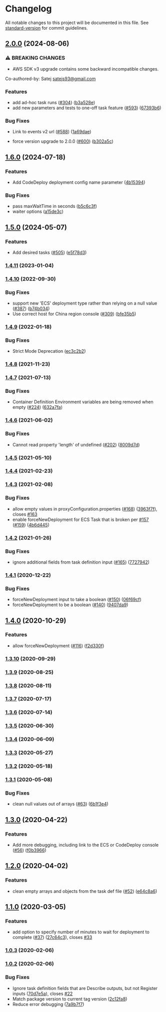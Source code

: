 # Changelog

All notable changes to this project will be documented in this file. See [standard-version](https://github.com/conventional-changelog/standard-version) for commit guidelines.

## [2.0.0](https://github.com/aws-actions/amazon-ecs-deploy-task-definition/compare/v1.6.0...v2.0.0) (2024-08-06)


### ⚠ BREAKING CHANGES

* AWS SDK v3 upgrade contains some backward incompatible changes.

Co-authored-by: Satej <satejs93@gmail.com>

### Features

* add ad-hoc task runs ([#304](https://github.com/aws-actions/amazon-ecs-deploy-task-definition/issues/304)) ([b3a528e](https://github.com/aws-actions/amazon-ecs-deploy-task-definition/commit/b3a528eb690c86037acd19fd6a2a86337f4e3657))
* add new parameters and tests to one-off task feature ([#593](https://github.com/aws-actions/amazon-ecs-deploy-task-definition/issues/593)) ([67393b6](https://github.com/aws-actions/amazon-ecs-deploy-task-definition/commit/67393b6dddfbf0653b20b162dcdd0d3821366bc4))


### Bug Fixes

* Link to events v2 url ([#588](https://github.com/aws-actions/amazon-ecs-deploy-task-definition/issues/588)) ([1a69dae](https://github.com/aws-actions/amazon-ecs-deploy-task-definition/commit/1a69daea10712415b65b5c90f8c41b1b6b556ab5))


* force version upgrade to 2.0.0 ([#600](https://github.com/aws-actions/amazon-ecs-deploy-task-definition/issues/600)) ([b302a5c](https://github.com/aws-actions/amazon-ecs-deploy-task-definition/commit/b302a5c51be2ebb294abf1daa5ebeeb47cfaa54d))

## [1.6.0](https://github.com/aws-actions/amazon-ecs-deploy-task-definition/compare/v1.5.0...v1.6.0) (2024-07-18)


### Features

* Add CodeDeploy deployment config name parameter ([4b15394](https://github.com/aws-actions/amazon-ecs-deploy-task-definition/commit/4b153949000fb656721f5a776216cb7e446d9f98))


### Bug Fixes

* pass maxWaitTime in seconds ([b5c6c3f](https://github.com/aws-actions/amazon-ecs-deploy-task-definition/commit/b5c6c3fcbdf37b6f40a448364f91bfa3f824e3d0))
* waiter options ([a15de3c](https://github.com/aws-actions/amazon-ecs-deploy-task-definition/commit/a15de3cf6c410374c35333dbbf96b183206ac0b7))

## [1.5.0](https://github.com/aws-actions/amazon-ecs-deploy-task-definition/compare/v1.4.11...v1.5.0) (2024-05-07)


### Features

* Add desired tasks ([#505](https://github.com/aws-actions/amazon-ecs-deploy-task-definition/issues/505)) ([e5f78d3](https://github.com/aws-actions/amazon-ecs-deploy-task-definition/commit/e5f78d3088b0f4f96faca249870440a0001deaa3))

### [1.4.11](https://github.com/aws-actions/amazon-ecs-deploy-task-definition/compare/v1.4.10...v1.4.11) (2023-01-04)

### [1.4.10](https://github.com/aws-actions/amazon-ecs-deploy-task-definition/compare/v1.4.9...v1.4.10) (2022-09-30)


### Bug Fixes

* support new 'ECS' deployment type rather than relying on a null value ([#387](https://github.com/aws-actions/amazon-ecs-deploy-task-definition/issues/387)) ([b74b034](https://github.com/aws-actions/amazon-ecs-deploy-task-definition/commit/b74b034038701c2a78e7715e68f28b8fd49a14c7))
* Use correct host for China region console ([#309](https://github.com/aws-actions/amazon-ecs-deploy-task-definition/issues/309)) ([bfe35b5](https://github.com/aws-actions/amazon-ecs-deploy-task-definition/commit/bfe35b582b00dd351d71abc7af67f91e493c0802))

### [1.4.9](https://github.com/aws-actions/amazon-ecs-deploy-task-definition/compare/v1.4.8...v1.4.9) (2022-01-18)


### Bug Fixes

* Strict Mode Deprecation ([ec3c2b2](https://github.com/aws-actions/amazon-ecs-deploy-task-definition/commit/ec3c2b2d3e7138039c827953d14cccbedc99ae23))

### [1.4.8](https://github.com/aws-actions/amazon-ecs-deploy-task-definition/compare/v1.4.7...v1.4.8) (2021-11-23)

### [1.4.7](https://github.com/aws-actions/amazon-ecs-deploy-task-definition/compare/v1.4.6...v1.4.7) (2021-07-13)


### Bug Fixes

* Container Definition Environment variables are being removed when empty ([#224](https://github.com/aws-actions/amazon-ecs-deploy-task-definition/issues/224)) ([632a7fa](https://github.com/aws-actions/amazon-ecs-deploy-task-definition/commit/632a7fad2a714a363ed824224a88254c429236d5))

### [1.4.6](https://github.com/aws-actions/amazon-ecs-deploy-task-definition/compare/v1.4.5...v1.4.6) (2021-06-02)


### Bug Fixes

* Cannot read property 'length' of undefined ([#202](https://github.com/aws-actions/amazon-ecs-deploy-task-definition/issues/202)) ([8009d7d](https://github.com/aws-actions/amazon-ecs-deploy-task-definition/commit/8009d7da6ac76c5f49983585decef599d9916042))

### [1.4.5](https://github.com/aws-actions/amazon-ecs-deploy-task-definition/compare/v1.4.4...v1.4.5) (2021-05-10)

### [1.4.4](https://github.com/aws-actions/amazon-ecs-deploy-task-definition/compare/v1.4.3...v1.4.4) (2021-02-23)

### [1.4.3](https://github.com/aws-actions/amazon-ecs-deploy-task-definition/compare/v1.4.2...v1.4.3) (2021-02-08)


### Bug Fixes

* allow empty values in proxyConfiguration.properties ([#168](https://github.com/aws-actions/amazon-ecs-deploy-task-definition/issues/168)) ([3963f7f](https://github.com/aws-actions/amazon-ecs-deploy-task-definition/commit/3963f7f3050f9c64b285d6a437b3d447a73131f3)), closes [#163](https://github.com/aws-actions/amazon-ecs-deploy-task-definition/issues/163)
* enable forceNewDeployment for ECS Task that is broken per [#157](https://github.com/aws-actions/amazon-ecs-deploy-task-definition/issues/157) ([#159](https://github.com/aws-actions/amazon-ecs-deploy-task-definition/issues/159)) ([4b6d445](https://github.com/aws-actions/amazon-ecs-deploy-task-definition/commit/4b6d44541b0b3e5871a0eb4265d8c35a35cbb215))

### [1.4.2](https://github.com/aws-actions/amazon-ecs-deploy-task-definition/compare/v1.4.1...v1.4.2) (2021-01-26)


### Bug Fixes

* ignore additional fields from task definition input ([#165](https://github.com/aws-actions/amazon-ecs-deploy-task-definition/issues/165)) ([7727942](https://github.com/aws-actions/amazon-ecs-deploy-task-definition/commit/77279428f4b2e987d6c03366891893fb8161c1e4))

### [1.4.1](https://github.com/aws-actions/amazon-ecs-deploy-task-definition/compare/v1.4.0...v1.4.1) (2020-12-22)


### Bug Fixes

* forceNewDeployment input to take a boolean ([#150](https://github.com/aws-actions/amazon-ecs-deploy-task-definition/issues/150)) ([06f69cf](https://github.com/aws-actions/amazon-ecs-deploy-task-definition/commit/06f69cf0d8243e21900f315a65772f40e9b508a2))
* forceNewDeployment to be a boolean ([#140](https://github.com/aws-actions/amazon-ecs-deploy-task-definition/issues/140)) ([9407da9](https://github.com/aws-actions/amazon-ecs-deploy-task-definition/commit/9407da9865a8d6b2d45c8239daeaff7203b49d45))

## [1.4.0](https://github.com/aws-actions/amazon-ecs-deploy-task-definition/compare/v1.3.10...v1.4.0) (2020-10-29)


### Features

* allow forceNewDeployment ([#116](https://github.com/aws-actions/amazon-ecs-deploy-task-definition/issues/116)) ([f2d330f](https://github.com/aws-actions/amazon-ecs-deploy-task-definition/commit/f2d330fcd84477fa5332a7f18acb483c21e31bee))

### [1.3.10](https://github.com/aws-actions/amazon-ecs-deploy-task-definition/compare/v1.3.9...v1.3.10) (2020-09-29)

### [1.3.9](https://github.com/aws-actions/amazon-ecs-deploy-task-definition/compare/v1.3.8...v1.3.9) (2020-08-25)

### [1.3.8](https://github.com/aws-actions/amazon-ecs-deploy-task-definition/compare/v1.3.7...v1.3.8) (2020-08-11)

### [1.3.7](https://github.com/aws-actions/amazon-ecs-deploy-task-definition/compare/v1.3.6...v1.3.7) (2020-07-17)

### [1.3.6](https://github.com/aws-actions/amazon-ecs-deploy-task-definition/compare/v1.3.5...v1.3.6) (2020-07-14)

### [1.3.5](https://github.com/aws-actions/amazon-ecs-deploy-task-definition/compare/v1.3.4...v1.3.5) (2020-06-30)

### [1.3.4](https://github.com/aws-actions/amazon-ecs-deploy-task-definition/compare/v1.3.3...v1.3.4) (2020-06-09)

### [1.3.3](https://github.com/aws-actions/amazon-ecs-deploy-task-definition/compare/v1.3.2...v1.3.3) (2020-05-27)

### [1.3.2](https://github.com/aws-actions/amazon-ecs-deploy-task-definition/compare/v1.3.1...v1.3.2) (2020-05-18)

### [1.3.1](https://github.com/aws-actions/amazon-ecs-deploy-task-definition/compare/v1.3.0...v1.3.1) (2020-05-08)


### Bug Fixes

* clean null values out of arrays ([#63](https://github.com/aws-actions/amazon-ecs-deploy-task-definition/issues/63)) ([6b1f3e4](https://github.com/aws-actions/amazon-ecs-deploy-task-definition/commit/6b1f3e4e8c4e9b191fbf70a5c79418b7eaa995a9))

## [1.3.0](https://github.com/aws-actions/amazon-ecs-deploy-task-definition/compare/v1.2.0...v1.3.0) (2020-04-22)


### Features

* Add more debugging, including link to the ECS or CodeDeploy console ([#56](https://github.com/aws-actions/amazon-ecs-deploy-task-definition/issues/56)) ([f0b3966](https://github.com/aws-actions/amazon-ecs-deploy-task-definition/commit/f0b3966cfef41a73fc35f3001025fb9290b3673b))

## [1.2.0](https://github.com/aws-actions/amazon-ecs-deploy-task-definition/compare/v1.1.0...v1.2.0) (2020-04-02)


### Features

* clean empty arrays and objects from the task def file ([#52](https://github.com/aws-actions/amazon-ecs-deploy-task-definition/issues/52)) ([e64c8a6](https://github.com/aws-actions/amazon-ecs-deploy-task-definition/commit/e64c8a6fd7cb8f40b6487fc0acd0a357cc1eaffd))

## [1.1.0](https://github.com/aws-actions/amazon-ecs-deploy-task-definition/compare/v1.0.3...v1.1.0) (2020-03-05)


### Features

* add option to specify number of minutes to wait for deployment to complete ([#37](https://github.com/aws-actions/amazon-ecs-deploy-task-definition/issues/37)) ([27c64c3](https://github.com/aws-actions/amazon-ecs-deploy-task-definition/commit/27c64c3fabb355c8a4311a02eaf507f684adc033)), closes [#33](https://github.com/aws-actions/amazon-ecs-deploy-task-definition/issues/33)

### [1.0.3](https://github.com/aws-actions/amazon-ecs-deploy-task-definition/compare/v1.0.2...v1.0.3) (2020-02-06)

### [1.0.2](https://github.com/aws-actions/amazon-ecs-deploy-task-definition/compare/v1.0.1...v1.0.2) (2020-02-06)


### Bug Fixes

* Ignore task definition fields that are Describe outputs, but not Register inputs ([70d7e5a](https://github.com/aws-actions/amazon-ecs-deploy-task-definition/commit/70d7e5a70a160768b612a0d0db2820fb24259958)), closes [#22](https://github.com/aws-actions/amazon-ecs-deploy-task-definition/issues/22)
* Match package version to current tag version ([2c12fa8](https://github.com/aws-actions/amazon-ecs-deploy-task-definition/commit/2c12fa8bf9f89ea322d319c83cfcf8f3175bfbb1))
* Reduce error debugging ([7a9b7f7](https://github.com/aws-actions/amazon-ecs-deploy-task-definition/commit/7a9b7f71e4f9b87151c1b4e3bde474db2eee1595))
